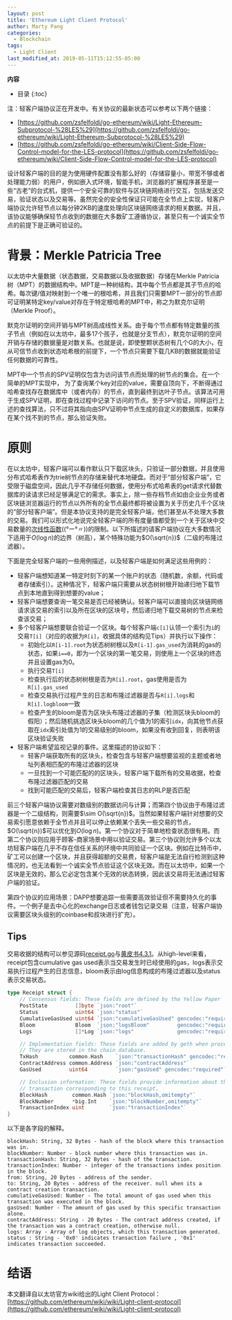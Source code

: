 ```yaml
---
layout: post
title: 'Ethereum Light Client Protocol'
author: Marty Pang
categories: 
  - Blockchain
tags: 
  - Light Client
last_modified_at: 2019-05-11T15:12:55-05:00
---
```

**内容**
* 目录
{:toc}

注：轻客户端协议正在开发中。有关协议的最新状态可以参考以下两个链接：
- [https://github.com/zsfelfoldi/go-ethereum/wiki/Light-Ethereum-Subprotocol-%28LES%29](https://github.com/zsfelfoldi/go-ethereum/wiki/Light-Ethereum-Subprotocol-%28LES%29)
- [https://github.com/zsfelfoldi/go-ethereum/wiki/Client-Side-Flow-Control-model-for-the-LES-protocol](https://github.com/zsfelfoldi/go-ethereum/wiki/Client-Side-Flow-Control-model-for-the-LES-protocol)

设计轻客户端的目的是为使用硬件配置没有那么好的（存储容量小，带宽不够或者处理能力弱）的用户，例如嵌入式环境，智能手机，浏览器的扩展程序甚至是一些“古老”的台式机，提供一个安全可靠的软件与区块链网络进行交互，包括发送交易，验证状态以及交易等。虽然完全的安全性保证只可能在全节点上实现，轻客户端协议允许轻节点以每分钟2KB的速度处理向区块链网络请求的相关数据。并且，该协议能够确保轻节点收到的数据在大多数矿工遵循协议，甚至只有一个诚实全节点的前提下是正确可验证的。

# 背景：Merkle Patricia Tree

以太坊中大量数据（状态数据，交易数据以及收据数据）存储在Merkle Patricia树（MPT）的数据结构中。MPT是一种树结构，其中每个节点都是其子节点的哈希。每次键/值对映射到一个唯一的根哈希，并且我们只需要MPT一部分的节点即可证明某特定key/value对存在于特定根哈希的MPT中，称之为默克尔证明（Merkle Proof）。

默克尔证明的空间开销与MPT树高成线性关系。由于每个节点都有特定数量的孩子节点（例如在以太坊中，最多17个孩子，也就是分支节点），默克尔证明的空间开销与存储的数据量是对数关系。也就是说，即使整颗状态树有几个G的大小，在从可信节点收到状态哈希根的前提下，一个节点只需要下载几KB的数据就能验证任何数据的可靠性。

MPT中一个节点的SPV证明仅包含为访问该节点而处理的树节点的集合。在一个简单的MPT实现中， 为了查询某个key对应的value，需要自顶向下，不断得通过哈希查找存在数据库中（或者内存）的节点，直到最终到达叶子节点。该算法可用于生成SPV证明，即在查找过程中记录下访问的节点。至于SPV验证，同样运行上述的查找算法，只不过将其指向由SPV证明中节点生成的自定义的数据库，如果存在某个找不到的节点，那么验证失败。

# 原则

在以太坊中，轻客户端可以看作默认只下载区块头，只验证一部分数据，并且使用分布式哈希表作为trie树节点的存储来替代本地硬盘。而对于“部分轻客户端”，它受限于磁盘空间，因此几乎不存储任何数据，使用分布式哈希表的get请求代替数据库的读请求已经足够满足它的需求。事实上，除一些存档节点如由企业业务或者区块链浏览器运行的节点以外所有的全节点最终都将被设置为关于历史几千个区块的“部分轻客户端”。但是本协议支持的是完全轻客户端，他们甚至从不处理大多数的交易。我们可以形式化地说完全轻客户端的所有度量值都受到一个关于区块中交易数量的[次线性函数](https://en.wikipedia.org/wiki/Sublinear_function)((°ー°〃))的限制。以下所描述的请客户端协议在大多数情况下适用于$O(\log{n})$的边界（树高），某个特殊功能为$O(\sqrt{n})$（二级的布隆过滤器）。

下面是完全轻客户端的一些用例描述，以及轻客户端是如何满足这些用例的：
- 轻客户端想知道某一特定时刻下的某一个账户的状态（随机数，余额，代码或者存储索引）。这种情况下，轻客户端只需要从状态树树根开始递归地下载节点到本地直到得到想要的value；
- 轻客户端想要查询一笔交易是否已经被确认。轻客户端可以直接向区块链网络请求该交易的索引以及所在区块的区块号，然后递归地下载交易树的节点来检查该交易；
- 多个轻客户端想要联合验证一个区块。每个轻客户端`c[i]`认领一个索引为`i`的交易`T[i]`（对应的收据为`R[i]`，收据具体的结构见Tips）并执行以下操作：
	* 初始化以`R[i-1].root`为状态树树根以及`R[i-1].gas_used`为消耗的gas的状态，如果`i==0`，即为一个区块的第一笔交易，则使用上一个区块的终态并且设置gas为0。
	* 执行交易`T[i]`
	* 检查执行后的状态树树根是否为`R[i].root`，gas使用是否为`R[i].gas_used`
	* 检查交易执行过程产生的日志和布隆过滤器是否与`R[i].logs`和`R[i].logbloom`一致
	* 检查产生的bloom是否为区块头布隆过滤器的子集（检测区块头bloom的假阳）；然后随机挑选区块头bloom的几个值为1的索引`idx`，向其他节点获取在`idx`索引处值为1的交易级别的bloom，如果没有收到回复，则表明该区块验证失败
- 轻客户端希望监视记录的事件。这里描述的协议如下：
	* 轻客户端获取所有的区块头，检查包含与轻客户端想要监视的主题或者地址列表相匹配的布隆过滤器的区块
	* 一旦找到一个可能匹配的的区块头，轻客户端下载所有的交易收据，检查布隆过滤器匹配的交易
	* 找到可能匹配的交易后，轻客户端检查其日志的RLP是否匹配

前三个轻客户端协议需要对数级别的数据访问与计算；而第四个协议由于布隆过滤器是一个二级结构，则需要$\sim O(\sqrt{n})$。当然如果轻客户端针对想要的交易索引愿意依赖于全节点并且可以停止依赖某个丢失一些交易的节点，$O(\sqrt{n})$可以优化到$O(\log{n})$。第一个协议对于简单地检查状态很有用。而第二个协议则应用于顾客-商家场景中用以验证交易。第三个协议则允许多个以太坊轻客户端在几乎不存在信任关系的环境中共同验证一个区块。例如在比特币中，矿工可以创建一个区块，并且获得超额的交易费，轻客户端是无法自行检测到这种情况的，也无法看到一个诚实全节点验证这个区块无效。而在以太坊中，如果一个区块是无效的，那么它必定包含某个无效的状态转换，因此该交易将无法通过轻客户端的验证。


第四个协议的应用场景：DAPP想要追踪一些需要高效验证但不需要持久化的事件。一个例子是去中心化的exchange日志或者钱包记录交易（注意，轻客户端协议需要区块头级别的coinbase和叔块进行扩充）。

## Tips

交易收据的结构可以参见源码[receipt.go](https://github.com/ethereum/go-ethereum/blob/master/core/types/receipt.go)与[黄皮书4.3.1](https://ethereum.github.io/yellowpaper/paper.pdf)。从high-level来看，receipt包含cumulative gas used表示当交易发生时已经使用的gas，logs表示交易执行过程产生的日志信息，bloom表示由log信息构成的布隆过滤器以及status表示交易状态。

```go
type Receipt struct {
	// Consensus fields: These fields are defined by the Yellow Paper
	PostState         []byte `json:"root"`
	Status            uint64 `json:"status"`
	CumulativeGasUsed uint64 `json:"cumulativeGasUsed" gencodec:"required"`
	Bloom             Bloom  `json:"logsBloom"         gencodec:"required"`
	Logs              []*Log `json:"logs"              gencodec:"required"`

	// Implementation fields: These fields are added by geth when processing a transaction.
	// They are stored in the chain database.
	TxHash          common.Hash    `json:"transactionHash" gencodec:"required"`
	ContractAddress common.Address `json:"contractAddress"`
	GasUsed         uint64         `json:"gasUsed" gencodec:"required"`

	// Inclusion information: These fields provide information about the inclusion of the
	// transaction corresponding to this receipt.
	BlockHash        common.Hash `json:"blockHash,omitempty"`
	BlockNumber      *big.Int    `json:"blockNumber,omitempty"`
	TransactionIndex uint        `json:"transactionIndex"`
}
```

以下是各字段的解释。

```
blockHash: String, 32 Bytes - hash of the block where this transaction was in.
blockNumber: Number - block number where this transaction was in.
transactionHash: String, 32 Bytes - hash of the transaction.
transactionIndex: Number - integer of the transactions index position in the block.
from: String, 20 Bytes - address of the sender.
to: String, 20 Bytes - address of the receiver. null when its a contract creation transaction.
cumulativeGasUsed: Number - The total amount of gas used when this transaction was executed in the block.
gasUsed: Number - The amount of gas used by this specific transaction alone.
contractAddress: String - 20 Bytes - The contract address created, if the transaction was a contract creation, otherwise null.
logs: Array - Array of log objects, which this transaction generated.
status : String - '0x0' indicates transaction failure , '0x1' indicates transaction succeeded.
```

# 结语

本文翻译自以太坊官方wiki给出的Light Client Protocol：[https://github.com/ethereum/wiki/wiki/Light-client-protocol](https://github.com/ethereum/wiki/wiki/Light-client-protocol)

